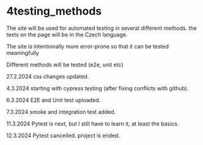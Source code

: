 # 4testing_methods


The site will be used for automated testing in several different methods. the texts on the page will be in the Czech language.

The site is intentionally more error-prone so that it can be tested meaningfully

Different methods will be tested (e2e, unit etc)

27.2.2024 css changes updated.

4.3.2024 starting with cypress testing (after fixing conflicts with github).

6.3.2024 E2E and Unit test uploaded.

7.3.2024 smoke and integration test added.

11.3.2024 Pytest is next, but I still have to learn it, at least the basics.

12.3.2024 Pytest cancelled. project is ended.
